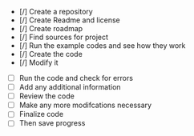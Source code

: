 - [/] Create a repository
- [/] Create Readme and license
- [/] Create roadmap
- [/] Find sources for project
- [/] Run the example codes and see how they work
- [/] Create the code
- [/] Modify it
- [ ] Run the code and check for errors
- [ ] Add any additional information
- [ ] Review the code
- [ ] Make any more modifcations necessary
- [ ] Finalize code
- [ ] Then save progress 
